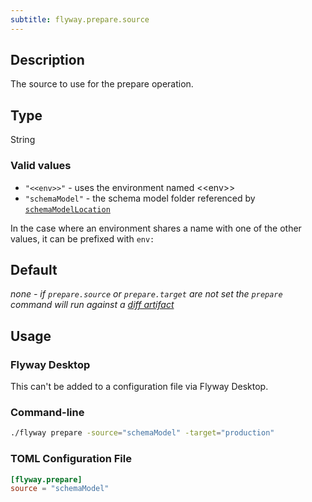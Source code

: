 ```yaml
---
subtitle: flyway.prepare.source
---
```


## Description

The source to use for the prepare operation.

## Type

String

### Valid values

- `"<<env>>"` - uses the environment named \<\<env>>
- `"schemaModel"` - the schema model folder referenced by [
  `schemaModelLocation`](<Configuration/Flyway Namespace/Flyway Schema Model Location Setting>)

In the case where an environment shares a name with one of the other values, it can be prefixed with `env:`

## Default

<i>none - if `prepare.source` or `prepare.target` are not set the
`prepare` command will run against a [diff artifact](<Configuration/Flyway Namespace/Flyway Prepare Namespace/Flyway Prepare Artifact Filename Setting>)</i>

## Usage

### Flyway Desktop

This can't be added to a configuration file via Flyway Desktop.

### Command-line

```bash
./flyway prepare -source="schemaModel" -target="production"
```

### TOML Configuration File

```toml
[flyway.prepare]
source = "schemaModel"
```
